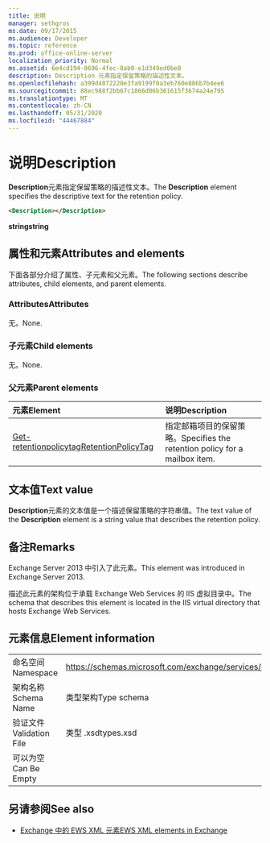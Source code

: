 ```yaml
---
title: 说明
manager: sethgros
ms.date: 09/17/2015
ms.audience: Developer
ms.topic: reference
ms.prod: office-online-server
localization_priority: Normal
ms.assetid: 6e4cd194-0696-4fec-8ab0-e1d349ed0be0
description: Description 元素指定保留策略的描述性文本。
ms.openlocfilehash: a399d4072220e3fa9199f0a3eb760e886b7b4ee6
ms.sourcegitcommit: 88ec988f2bb67c1866d06b361615f3674a24e795
ms.translationtype: MT
ms.contentlocale: zh-CN
ms.lasthandoff: 05/31/2020
ms.locfileid: "44467884"
---
```

# <a name="description"></a><span data-ttu-id="b05fb-103">说明</span><span class="sxs-lookup"><span data-stu-id="b05fb-103">Description</span></span>

<span data-ttu-id="b05fb-104">**Description**元素指定保留策略的描述性文本。</span><span class="sxs-lookup"><span data-stu-id="b05fb-104">The **Description** element specifies the descriptive text for the retention policy.</span></span> 
  
```XML
<Description></Description>
```

 <span data-ttu-id="b05fb-105">**string**</span><span class="sxs-lookup"><span data-stu-id="b05fb-105">**string**</span></span>
## <a name="attributes-and-elements"></a><span data-ttu-id="b05fb-106">属性和元素</span><span class="sxs-lookup"><span data-stu-id="b05fb-106">Attributes and elements</span></span>

<span data-ttu-id="b05fb-107">下面各部分介绍了属性、子元素和父元素。</span><span class="sxs-lookup"><span data-stu-id="b05fb-107">The following sections describe attributes, child elements, and parent elements.</span></span>
  
### <a name="attributes"></a><span data-ttu-id="b05fb-108">Attributes</span><span class="sxs-lookup"><span data-stu-id="b05fb-108">Attributes</span></span>

<span data-ttu-id="b05fb-109">无。</span><span class="sxs-lookup"><span data-stu-id="b05fb-109">None.</span></span>
  
### <a name="child-elements"></a><span data-ttu-id="b05fb-110">子元素</span><span class="sxs-lookup"><span data-stu-id="b05fb-110">Child elements</span></span>

<span data-ttu-id="b05fb-111">无。</span><span class="sxs-lookup"><span data-stu-id="b05fb-111">None.</span></span>
  
### <a name="parent-elements"></a><span data-ttu-id="b05fb-112">父元素</span><span class="sxs-lookup"><span data-stu-id="b05fb-112">Parent elements</span></span>

|<span data-ttu-id="b05fb-113">**元素**</span><span class="sxs-lookup"><span data-stu-id="b05fb-113">**Element**</span></span>|<span data-ttu-id="b05fb-114">**说明**</span><span class="sxs-lookup"><span data-stu-id="b05fb-114">**Description**</span></span>|
|:-----|:-----|
|[<span data-ttu-id="b05fb-115">Get-retentionpolicytag</span><span class="sxs-lookup"><span data-stu-id="b05fb-115">RetentionPolicyTag</span></span>](retentionpolicytag.md) <br/> |<span data-ttu-id="b05fb-116">指定邮箱项目的保留策略。</span><span class="sxs-lookup"><span data-stu-id="b05fb-116">Specifies the retention policy for a mailbox item.</span></span>  <br/> |
   
## <a name="text-value"></a><span data-ttu-id="b05fb-117">文本值</span><span class="sxs-lookup"><span data-stu-id="b05fb-117">Text value</span></span>

<span data-ttu-id="b05fb-118">**Description**元素的文本值是一个描述保留策略的字符串值。</span><span class="sxs-lookup"><span data-stu-id="b05fb-118">The text value of the **Description** element is a string value that describes the retention policy.</span></span> 
  
## <a name="remarks"></a><span data-ttu-id="b05fb-119">备注</span><span class="sxs-lookup"><span data-stu-id="b05fb-119">Remarks</span></span>

<span data-ttu-id="b05fb-120">Exchange Server 2013 中引入了此元素。</span><span class="sxs-lookup"><span data-stu-id="b05fb-120">This element was introduced in Exchange Server 2013.</span></span>
  
<span data-ttu-id="b05fb-121">描述此元素的架构位于承载 Exchange Web Services 的 IIS 虚拟目录中。</span><span class="sxs-lookup"><span data-stu-id="b05fb-121">The schema that describes this element is located in the IIS virtual directory that hosts Exchange Web Services.</span></span>
  
## <a name="element-information"></a><span data-ttu-id="b05fb-122">元素信息</span><span class="sxs-lookup"><span data-stu-id="b05fb-122">Element information</span></span>

|||
|:-----|:-----|
|<span data-ttu-id="b05fb-123">命名空间</span><span class="sxs-lookup"><span data-stu-id="b05fb-123">Namespace</span></span>  <br/> |https://schemas.microsoft.com/exchange/services/2006/types  <br/> |
|<span data-ttu-id="b05fb-124">架构名称</span><span class="sxs-lookup"><span data-stu-id="b05fb-124">Schema Name</span></span>  <br/> |<span data-ttu-id="b05fb-125">类型架构</span><span class="sxs-lookup"><span data-stu-id="b05fb-125">Type schema</span></span>  <br/> |
|<span data-ttu-id="b05fb-126">验证文件</span><span class="sxs-lookup"><span data-stu-id="b05fb-126">Validation File</span></span>  <br/> |<span data-ttu-id="b05fb-127">类型 .xsd</span><span class="sxs-lookup"><span data-stu-id="b05fb-127">types.xsd</span></span>  <br/> |
|<span data-ttu-id="b05fb-128">可以为空</span><span class="sxs-lookup"><span data-stu-id="b05fb-128">Can Be Empty</span></span>  <br/> ||
   
## <a name="see-also"></a><span data-ttu-id="b05fb-129">另请参阅</span><span class="sxs-lookup"><span data-stu-id="b05fb-129">See also</span></span>

- [<span data-ttu-id="b05fb-130">Exchange 中的 EWS XML 元素</span><span class="sxs-lookup"><span data-stu-id="b05fb-130">EWS XML elements in Exchange</span></span>](ews-xml-elements-in-exchange.md)


